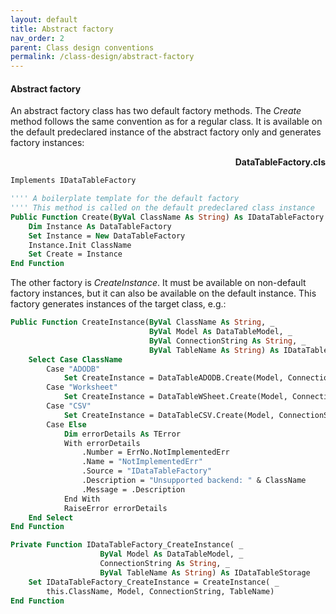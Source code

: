 ```yaml
---
layout: default
title: Abstract factory
nav_order: 2
parent: Class design conventions
permalink: /class-design/abstract-factory
---
```


#### Abstract factory

An abstract factory class has two default factory methods. The *Create* method follows the same convention as for a regular class. It is available on the default predeclared instance of the abstract factory only and generates factory instances:

<p align="right"><b>DataTableFactory.cls</b></p>

```vb
Implements IDataTableFactory

'''' A boilerplate template for the default factory
'''' This method is called on the default predeclared class instance
Public Function Create(ByVal ClassName As String) As IDataTableFactory
    Dim Instance As DataTableFactory
    Set Instance = New DataTableFactory
    Instance.Init ClassName
    Set Create = Instance
End Function
```

The other factory is *CreateInstance*. It must be available on non-default factory instances, but it can also be available on the default instance. This factory generates instances of the target class, e.g.:

```vb
Public Function CreateInstance(ByVal ClassName As String, _
                               ByVal Model As DataTableModel, _
                               ByVal ConnectionString As String, _
                               ByVal TableName As String) As IDataTableStorage
    Select Case ClassName
        Case "ADODB"
            Set CreateInstance = DataTableADODB.Create(Model, ConnectionString, TableName)
        Case "Worksheet"
            Set CreateInstance = DataTableWSheet.Create(Model, ConnectionString, TableName)
        Case "CSV"
            Set CreateInstance = DataTableCSV.Create(Model, ConnectionString, TableName)
        Case Else
            Dim errorDetails As TError
            With errorDetails
                .Number = ErrNo.NotImplementedErr
                .Name = "NotImplementedErr"
                .Source = "IDataTableFactory"
                .Description = "Unsupported backend: " & ClassName
                .Message = .Description
            End With
            RaiseError errorDetails
    End Select
End Function

Private Function IDataTableFactory_CreateInstance( _
                    ByVal Model As DataTableModel, _
                    ConnectionString As String, _
                    ByVal TableName As String) As IDataTableStorage
    Set IDataTableFactory_CreateInstance = CreateInstance( _
        this.ClassName, Model, ConnectionString, TableName)
End Function
```
